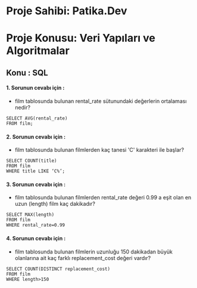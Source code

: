 # Proje Sahibi: Patika.Dev 
# Proje Konusu: Veri Yapıları ve Algoritmalar
## Konu : SQL

#### 1. Sorunun cevabı için :
- film tablosunda bulunan rental_rate sütunundaki değerlerin ortalaması nedir?
```
SELECT AVG(rental_rate) 
FROM film;
```

#### 2. Sorunun cevabı için :
- film tablosunda bulunan filmlerden kaç tanesi 'C' karakteri ile başlar?
```
SELECT COUNT(title) 
FROM film
WHERE title LIKE ‘C%’;
```

#### 3. Sorunun cevabı için :
- film tablosunda bulunan filmlerden rental_rate değeri 0.99 a eşit olan en uzun (length) film kaç dakikadır?
```
SELECT MAX(length) 
FROM film
WHERE rental_rate=0.99
```
#### 4. Sorunun cevabı için :
- film tablosunda bulunan filmlerin uzunluğu 150 dakikadan büyük olanlarına ait kaç farklı replacement_cost değeri vardır?
```
SELECT COUNT(DISTINCT replacement_cost) 
FROM film
WHERE length>150
```
